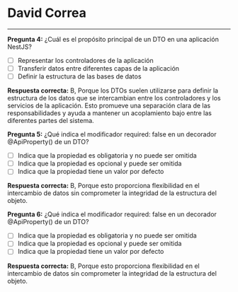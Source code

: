 # David Correa

---

**Pregunta 4:** ¿Cuál es el propósito principal de un DTO en una aplicación NestJS?

- [ ] Representar los controladores de la aplicación
- [ ] Transferir datos entre diferentes capas de la aplicación
- [ ] Definir la estructura de las bases de datos

**Respuesta correcta:** B, Porque los DTOs suelen utilizarse para definir la estructura de los datos que se intercambian entre los controladores y los servicios de la aplicación. Esto promueve una separación clara de las responsabilidades y ayuda a mantener un acoplamiento bajo entre las diferentes partes del sistema.

**Pregunta 5:** ¿Qué indica el modificador required: false en un decorador @ApiProperty() de un DTO?

- [ ] Indica que la propiedad es obligatoria y no puede ser omitida
- [ ] Indica que la propiedad es opcional y puede ser omitida
- [ ] Indica que la propiedad tiene un valor por defecto

**Respuesta correcta:** B, Porque esto proporciona flexibilidad en el intercambio de datos sin comprometer la integridad de la estructura del objeto.

**Pregunta 6:** ¿Qué indica el modificador required: false en un decorador @ApiProperty() de un DTO?

- [ ] Indica que la propiedad es obligatoria y no puede ser omitida
- [ ] Indica que la propiedad es opcional y puede ser omitida
- [ ] Indica que la propiedad tiene un valor por defecto

**Respuesta correcta:** B, Porque esto proporciona flexibilidad en el intercambio de datos sin comprometer la integridad de la estructura del objeto.
